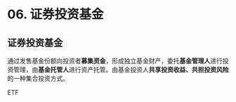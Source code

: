 # 06. 证券投资基金

## 证券投资基金

通过发售基金份额向投资者**募集资金**，形成独立基金财产，委托**基金管理人**进行投资管理，由**基金托管人**进行资产托管。由基金投资人**共享投资收益、共担投资风险**的一种集合投资方式。

ETF